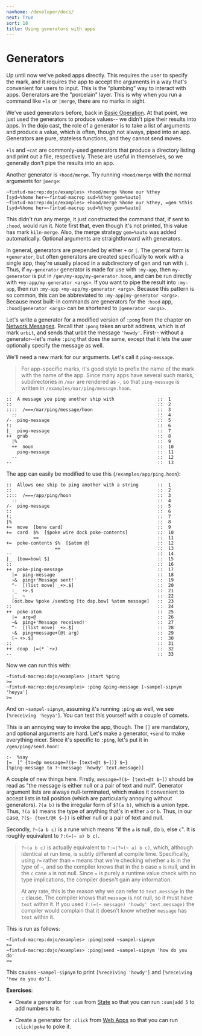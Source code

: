 ```yaml
---
navhome: /developer/docs/
next: True
sort: 18
title: Using generators with apps
---
```


# Generators

Up until now we've poked apps directly. This requires the user to specify the 
mark, and it requires the app to accept the arguments in a way that's 
convenient for users to input. This is the "plumbing" way to interact with 
apps. Generators are the "porcelain" layer. This is why when you run a command 
like `+ls` or `|merge`, there are no marks in sight.

We've used generators before, back in [Basic Operation](/developer/using/admin). At 
that point, we just used the generators to produce values-- we didn't pipe 
their results into apps. In the dojo cast, the role of a generator is to take 
a list of arguments and produce a value, which is often, though not always, 
piped into an app. Generators are pure, stateless functions, and they cannot 
send moves.

`+ls` and `+cat` are commonly-used generators that produce a directory listing 
and print out a file, respectively. These are useful in themselves, so we 
generally don't pipe the results into an app.

Another generator is `+hood/merge`. Try running `+hood/merge` with the normal 
arguments for `|merge`:

```
~fintud-macrep:dojo/examples> +hood/merge %home our %they
[syd=%home her=~fintud-macrep sud=%they gem=%auto]
~fintud-macrep:dojo/examples> +hood/merge %home our %they, =gem %this
[syd=%home her=~fintud-macrep sud=%they gem=%auto]
```

This didn't run any merge, it just constructed the command that, if sent to 
`:hood`, would run it. Note first that, even though it's not printed, this 
value has mark `kiln-merge`. Also, the merge strategy `gem=%auto` was added 
automatically. Optional arguments are straightforward with generators.

In general, generators are prepended by either `+` or `|`. The general form is 
`+generator`, but often generators are created specifically to work with a 
single app, they're usually placed in a subdirectory of gen and run with `|`. 
Thus, if `my-generator` generator is made for use with `:my-app`, then 
`my-generator` is put in `/gen/my-app/my-generator.hoon`, and can be run 
directly with `+my-app/my-generator <args>`. If you want to pipe the result 
into `:my-app`, then run `:my-app +my-app/my-generator <args>`. Because this 
pattern is so common, this can be abbreviated to 
`:my-app|my-generator <args>`. Because most built-in commands are generators 
for the `:hood` app, `:hood|generator <args>` can be shortened to `|generator <args>`.

Let's write a generator for a modified version of `:pong` from the chapter on 
[Network Messages](/developer/docs/arvo/system/network). Recall that `:pong` takes an 
urbit address, which is of mark `urbit`, and sends that urbit the message 
`'howdy'`. First-- without a generator--let's make `:ping` that does the same, 
except that it lets the user optionally specify the message as well.

We'll need a new mark for our arguments. Let's call it `ping-message`.

> For app-specific marks, it's good style to prefix the name of the mark
> with the name of the app. Since many apps have several such marks,
> subdirectories in `/mar` are rendered as `-`, so that `ping-message`
> is written in `/examples/mar/ping/message.hoon`.

```
::  A message you ping another ship with                ::  1
::                                                      ::  2
::::  /===/mar/ping/message/hoon                        ::  3
  ::                                                    ::  4
/-  ping-message                                        ::  5
!:                                                      ::  6
|_  ping-message                                        ::  7
++  grab                                                ::  8
  |%                                                    ::  9
  ++  noun                                              ::  10
    ping-message                                        ::  11
  --                                                    ::  12
--                                                      ::  13
```                                                         

The app can easily be modified to use this (`/examples/app/ping.hoon`):

```
::  Allows one ship to ping another with a string       ::  1
::                                                      ::  2
::::  /===/app/ping/hoon                                ::  3
  ::                                                    ::  4
/-  ping-message                                        ::  5
::                                                      ::  6
!:                                                      ::  7
|%                                                      ::  8
+=  move  [bone card]                                   ::  9
+=  card  $%  [$poke wire dock poke-contents]           ::  10
          ==                                            ::  11
+=  poke-contents $%  [$atom @]                         ::  12
                  ==                                    ::  13
--                                                      ::  14
|_  [bow=bowl $]                                        ::  15
::                                                      ::  16
++  poke-ping-message                                   ::  17
  |=  ping-message                                      ::  18
  ~&  ping+'Message sent!'                              ::  19
  ^-  [(list move) _+>.$]                               ::  20
  :_  +>.$                                              ::  21
  :_  ~                                                 ::  22
  [ost.bow %poke /sending [to dap.bow] %atom message]   ::  23
::                                                      ::  24
++  poke-atom                                           ::  25
  |=  arg=@                                             ::  26
  ~&  ping+'Message received!'                          ::  27
  ^-  [(list move) _+>.$]                               ::  28
  ~&  ping+message+(@t arg)                             ::  29
  [~ +>.$]                                              ::  30
::                                                      ::  31
++  coup  |=(* `+>)                                     ::  32
--                                                      ::  33
```

Now we can run this with:

```
~fintud-macrep:dojo/examples> |start %ping
>=
~fintud-macrep:dojo/examples> :ping &ping-message [~sampel-sipnym 'heyya']
>=
```

And on `~sampel-sipnym`, assuming it's running `:ping` as well, we see 
`[%receiving 'heyya']`. You can test this yourself with a couple of comets.

This is an annoying way to invoke the app, though. The `[]` are mandatory, 
and optional arguments are hard. Let's make a generator, `+send` to make 
everything nicer. Since it's specific to `:ping`, let's put it in 
`/gen/ping/send.hoon`:

```
:-  %say
|=  [^ {to=@p message=?($~ [text=@t $~])} $~}
[%ping-message to ?~(message 'howdy' text.message)]
```

A couple of new things here. Firstly, `message=?($~ [text=@t $~])` should be 
read as "the message is either null or a pair of text and null". Generator 
argument lists are always null-terminated, which makes it convenient to accept 
lists in tail position (which are particularly annoying without generators). 
`?(a b)` is the irregular form of `$?(a b)`, which is a union type. Thus, 
`?(a b)` means the type of anything that's in either `a` or `b`. Thus, in our 
case, `?($~ {text/@t $~})` is either null or a pair of text and null.

Secondly, `?~(a b c)` is a rune which means "if the `a` is null, do `b`, else 
`c`". It is roughly equivalent to `?:(=(~ a) b c)`.

> `?~(a b c)` is actually equivalent to `?:=(?=(~ a) b c)`, which,
> although identical at run time, is subtly different at compile time.
> Specifically, using `?=` rather than `=` means that we're checking
> whether `a` is in the *type* of `~`, and so the compiler knows that in
> the `b` case `a` is null, and in the `c` case `a` is not null. Since
> `=` is purely a runtime value check with no type implications, the
> compiler doesn't gain any information.
>
> At any rate, this is the reason why we can refer to `text.message` in
> the `c` clause. The compiler knows that `message` is not null, so it
> must have `text` within it. If you used
> `?:(=(~ message) 'howdy' text.message)` the compiler would complain
> that it doesn't know whether `message` has `text` within it.

This is run as follows:

```
~fintud-macrep:dojo/examples> :ping|send ~sampel-sipnym
>=
~fintud-macrep:dojo/examples> :ping|send ~sampel-sipnym 'how do you do'
>=
```

This causes `~sampel-sipnym` to print `[%receiving 'howdy']` and
`[%receiving 'how do you do']`.

**Exercises**:

-   Create a generator for `:sum` from
    [State](/docs/arvo/state) so that you can run `:sum|add 5`
    to add numbers to it.

-   Create a generator for `:click` from [Web
    Apps](/docs/arvo/web-apps) so that you can run
    `:click|poke` to poke it.
